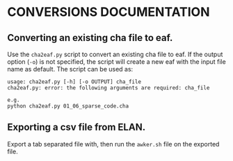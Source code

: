 # CONVERSIONS DOCUMENTATION

## Converting an existing cha file to eaf. 

Use the `cha2eaf.py` script to convert an existing cha file to eaf. If the output 
option (`-o`) is not specified, the script will create a new eaf with the input 
file name as default. The script can be used as:

```
usage: cha2eaf.py [-h] [-o OUTPUT] cha_file
cha2eaf.py: error: the following arguments are required: cha_file

e.g.
python cha2eaf.py 01_06_sparse_code.cha
```

## Exporting a csv file from ELAN. 

Export a tab separated file with, then run the `awker.sh` file on the exported file. 


